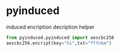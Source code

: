 # pyinduced
induced encription decription helper


```python
from pyinduced.pyinduced import aescbc256
aescbc256.encript(key="hi",txt="fffnkm")
```